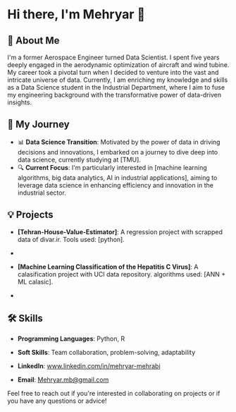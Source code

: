 # Hi there, I'm Mehryar 👋

## 🚀 About Me

I'm a former Aerospace Engineer turned Data Scientist. I spent five years deeply engaged in the aerodynamic optimization of aircraft and wind tubine. My career took a pivotal turn when I decided to venture into the vast and intricate universe of data. Currently, I am enriching my knowledge and skills as a Data Science student in the Industrial Department, where I aim to fuse my engineering background with the transformative power of data-driven insights.

## 🌌 My Journey

- 📊 **Data Science Transition**: Motivated by the power of data in driving decisions and innovations, I embarked on a journey to dive deep into data science, currently studying at [TMU].
- 🔍 **Current Focus**: I'm particularly interested in [machine learning algorithms, big data analytics, AI in industrial applications], aiming to leverage data science in enhancing efficiency and innovation in the industrial sector.

## 💡 Projects

- **[Tehran-House-Value-Estimator]**: A regression project with scrapped data of divar.ir. Tools used: [python].
-

- **[Machine Learning Classification of the Hepatitis C Virus]**: A calasification project with UCI data repository. algorithms used: [ANN + ML calasic].
  
- 


## 🛠️ Skills

- **Programming Languages**: Python, R
- **Soft Skills**: Team collaboration, problem-solving, adaptability

- **LinkedIn**: www.linkedin.com/in/mehryar-mehrabi

- **Email**: Mehryar.mb@gmail.com

Feel free to reach out if you're interested in collaborating on projects or if you have any questions or advice!

